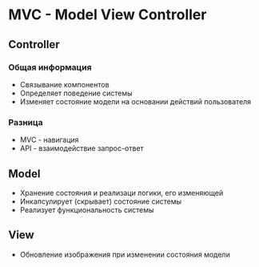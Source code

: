 # MVC - Model View Controller
## Controller
### Общая информация
- Связывание компонентов
- Определяет поведение системы
- Изменяет состояние модели на основании действий пользователя
### Разница
- MVC - навигация
- API - взаимодействие запрос-ответ
## Model
- Хранение состояния и реализаци логики, его изменяющей
- Инкапсулирует (скрывает) состояние системы
- Реализует функциональность системы
## View
- Обновление изображения при изменении состояния модели